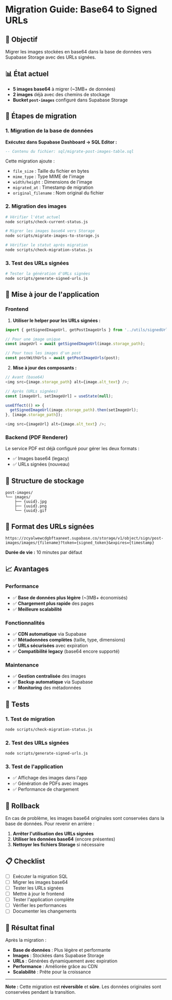 # Migration Guide: Base64 to Signed URLs

## 🎯 Objectif

Migrer les images stockées en base64 dans la base de données vers Supabase Storage avec des URLs signées.

## 📊 État actuel

- **5 images base64** à migrer (~3MB+ de données)
- **2 images** déjà avec des chemins de stockage
- **Bucket `post-images`** configuré dans Supabase Storage

## 🚀 Étapes de migration

### 1. Migration de la base de données

**Exécutez dans Supabase Dashboard → SQL Editor :**

```sql
-- Contenu du fichier: sql/migrate-post-images-table.sql
```

Cette migration ajoute :

- `file_size` : Taille du fichier en bytes
- `mime_type` : Type MIME de l'image
- `width/height` : Dimensions de l'image
- `migrated_at` : Timestamp de migration
- `original_filename` : Nom original du fichier

### 2. Migration des images

```bash
# Vérifier l'état actuel
node scripts/check-current-status.js

# Migrer les images base64 vers Storage
node scripts/migrate-images-to-storage.js

# Vérifier le statut après migration
node scripts/check-migration-status.js
```

### 3. Test des URLs signées

```bash
# Tester la génération d'URLs signées
node scripts/generate-signed-urls.js
```

## 🔧 Mise à jour de l'application

### Frontend

1. **Utiliser le helper pour les URLs signées :**

```javascript
import { getSignedImageUrl, getPostImageUrls } from '../utils/signedUrls';

// Pour une image unique
const imageUrl = await getSignedImageUrl(image.storage_path);

// Pour tous les images d'un post
const postWithUrls = await getPostImageUrls(post);
```

2. **Mise à jour des composants :**

```javascript
// Avant (base64)
<img src={image.storage_path} alt={image.alt_text} />;

// Après (URLs signées)
const [imageUrl, setImageUrl] = useState(null);

useEffect(() => {
  getSignedImageUrl(image.storage_path).then(setImageUrl);
}, [image.storage_path]);

<img src={imageUrl} alt={image.alt_text} />;
```

### Backend (PDF Renderer)

Le service PDF est déjà configuré pour gérer les deux formats :

- ✅ Images base64 (legacy)
- ✅ URLs signées (nouveau)

## 📁 Structure de stockage

```
post-images/
└── images/
    ├── {uuid}.jpg
    ├── {uuid}.png
    └── {uuid}.gif
```

## 🔗 Format des URLs signées

```
https://zcyalwewcdgbftaaneet.supabase.co/storage/v1/object/sign/post-images/images/{filename}?token={signed_token}&expires={timestamp}
```

**Durée de vie :** 10 minutes par défaut

## 📈 Avantages

### Performance

- ✅ **Base de données plus légère** (~3MB+ économisés)
- ✅ **Chargement plus rapide** des pages
- ✅ **Meilleure scalabilité**

### Fonctionnalités

- ✅ **CDN automatique** via Supabase
- ✅ **Métadonnées complètes** (taille, type, dimensions)
- ✅ **URLs sécurisées** avec expiration
- ✅ **Compatibilité legacy** (base64 encore supporté)

### Maintenance

- ✅ **Gestion centralisée** des images
- ✅ **Backup automatique** via Supabase
- ✅ **Monitoring** des métadonnées

## 🧪 Tests

### 1. Test de migration

```bash
node scripts/check-migration-status.js
```

### 2. Test des URLs signées

```bash
node scripts/generate-signed-urls.js
```

### 3. Test de l'application

- ✅ Affichage des images dans l'app
- ✅ Génération de PDFs avec images
- ✅ Performance de chargement

## 🔄 Rollback

En cas de problème, les images base64 originales sont conservées dans la base de données. Pour revenir en arrière :

1. **Arrêter l'utilisation des URLs signées**
2. **Utiliser les données base64** (encore présentes)
3. **Nettoyer les fichiers Storage** si nécessaire

## 📋 Checklist

- [ ] Exécuter la migration SQL
- [ ] Migrer les images base64
- [ ] Tester les URLs signées
- [ ] Mettre à jour le frontend
- [ ] Tester l'application complète
- [ ] Vérifier les performances
- [ ] Documenter les changements

## 🎉 Résultat final

Après la migration :

- **Base de données** : Plus légère et performante
- **Images** : Stockées dans Supabase Storage
- **URLs** : Générées dynamiquement avec expiration
- **Performance** : Améliorée grâce au CDN
- **Scalabilité** : Prête pour la croissance

---

**Note :** Cette migration est **réversible** et **sûre**. Les données originales sont conservées pendant la transition.
